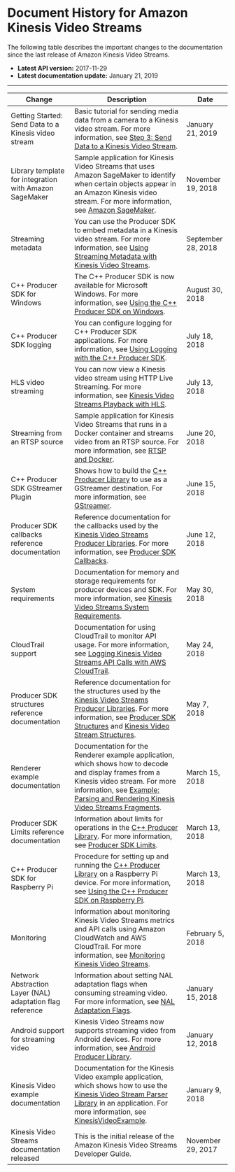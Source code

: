 # Document History for Amazon Kinesis Video Streams<a name="doc-history"></a>

The following table describes the important changes to the documentation since the last release of Amazon Kinesis Video Streams\.
+ **Latest API version:** 2017\-11\-29
+ **Latest documentation update:** January 21, 2019


****  

| Change | Description | Date | 
| --- | --- | --- | 
| Getting Started: Send Data to a Kinesis video stream | Basic tutorial for sending media data from a camera to a Kinesis video stream\. For more information, see [Step 3: Send Data to a Kinesis Video Stream](gs-send-data.md)\. | January 21, 2019 | 
| Library template for integration with Amazon SageMaker | Sample application for Kinesis Video Streams that uses Amazon SageMaker to identify when certain objects appear in an Amazon Kinesis video stream\. For more information, see [Amazon SageMaker](examples-sagemaker.md)\. | November 19, 2018 | 
| Streaming metadata | You can use the Producer SDK to embed metadata in a Kinesis video stream\. For more information, see [Using Streaming Metadata with Kinesis Video Streams](how-meta.md)\. | September 28, 2018 | 
| C\+\+ Producer SDK for Windows | The C\+\+ Producer SDK is now available for Microsoft Windows\. For more information, see [Using the C\+\+ Producer SDK on Windows](producer-sdk-win.md)\. | August 30, 2018 | 
| C\+\+ Producer SDK logging | You can configure logging for C\+\+ Producer SDK applications\. For more information, see [Using Logging with the C\+\+ Producer SDK](producer-sdk-cpp-logging.md)\. | July 18, 2018 | 
| HLS video streaming | You can now view a Kinesis video stream using HTTP Live Streaming\. For more information, see [Kinesis Video Streams Playback with HLS](how-hls.md)\. | July 13, 2018 | 
| Streaming from an RTSP source | Sample application for Kinesis Video Streams that runs in a Docker container and streams video from an RTSP source\. For more information, see [RTSP and Docker](examples-rtsp.md)\. | June 20, 2018 | 
| C\+\+ Producer SDK GStreamer Plugin | Shows how to build the [C\+\+ Producer Library](producer-sdk-cpp.md) to use as a GStreamer destination\. For more information, see [GStreamer](examples-gstreamer-plugin.md)\. | June 15, 2018 | 
| Producer SDK callbacks reference documentation | Reference documentation for the callbacks used by the [Kinesis Video Streams Producer Libraries](producer-sdk.md)\. For more information, see [Producer SDK Callbacks](producer-reference-callbacks.md)\. | June 12, 2018 | 
| System requirements | Documentation for memory and storage requirements for producer devices and SDK\. For more information, see [Kinesis Video Streams System Requirements](system-requirements.md)\. | May 30, 2018 | 
| CloudTrail support | Documentation for using CloudTrail to monitor API usage\. For more information, see [Logging Kinesis Video Streams API Calls with AWS CloudTrail](monitoring-cloudtrail.md)\. | May 24, 2018 | 
| Producer SDK structures reference documentation | Reference documentation for the structures used by the [Kinesis Video Streams Producer Libraries](producer-sdk.md)\. For more information, see [Producer SDK Structures](producer-reference-structures-producer.md) and [Kinesis Video Stream Structures](producer-reference-structures-stream.md)\. | May 7, 2018 | 
| Renderer example documentation | Documentation for the Renderer example application, which shows how to decode and display frames from a Kinesis video stream\. For more information, see [Example: Parsing and Rendering Kinesis Video Streams Fragments](examples-renderer.md)\. | March 15, 2018 | 
| Producer SDK Limits reference documentation | Information about limits for operations in the [C\+\+ Producer Library](producer-sdk-cpp.md)\. For more information, see [Producer SDK Limits](producer-sdk-limits.md)\. | March 13, 2018 | 
| C\+\+ Producer SDK for Raspberry Pi | Procedure for setting up and running the [C\+\+ Producer Library](producer-sdk-cpp.md) on a Raspberry Pi device\. For more information, see [Using the C\+\+ Producer SDK on Raspberry Pi](producersdk-cpp-rpi.md)\. | March 13, 2018 | 
| Monitoring | Information about monitoring Kinesis Video Streams metrics and API calls using Amazon CloudWatch and AWS CloudTrail\. For more information, see [Monitoring Kinesis Video Streams](monitoring.md)\. | February 5, 2018 | 
| Network Abstraction Layer \(NAL\) adaptation flag reference | Information about setting NAL adaptation flags when consuming streaming video\. For more information, see [NAL Adaptation Flags](producer-reference-nal.md)\. | January 15, 2018 | 
| Android support for streaming video | Kinesis Video Streams now supports streaming video from Android devices\. For more information, see [Android Producer Library](producer-sdk-android.md)\. | January 12, 2018 | 
| Kinesis Video example documentation | Documentation for the Kinesis Video example application, which shows how to use the [Kinesis Video Stream Parser Library](parser-library.md) in an application\. For more information, see [KinesisVideoExample](parser-library-write.md#parser-library-write-example)\. | January 9, 2018 | 
| Kinesis Video Streams documentation released | This is the initial release of the Amazon Kinesis Video Streams Developer Guide\. | November 29, 2017 | 